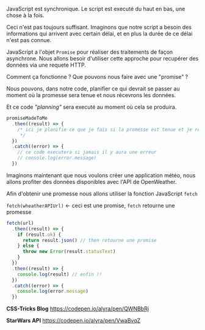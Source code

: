 JavaScript est synchronique. Le script est executé du haut en bas, une chose à la fois.

Ceci n'est pas toujours suffisant. Imaginons que notre script a besoin des informations qui arrivent avec certain délai, et en plus la durée de ce délai n'est pas connue.

JavaScript a l'objet `Promise` pour réaliser des traitements de façon asynchrone. Nous allons besoir d'utiliser cette approche pour recupérer des données via une requete HTTP.

Comment ça fonctionne ? Que pouvons nous faire avec une "promise" ?

Nous pouvons, dans notre code, planifier ce qui devrait se passer au moment où la promesse sera tenue et nous récevrons les données.

Et ce code _"planning"_ sera executé au moment où cela se produira.

```javascript
promiseMadeToMe
  .then((result) => {
    /* ici je planifie ce que je fais si la promesse est tenue et je reçois result
     */
  })
  .catch((error) => {
    // ce code executera si jamais il y aura une erreur
    // console.log(error.message)
  })
```

Imaginons maintenant que nous voulons créer une application météo, nous allons profiter des données disponibles avec l'API de OpenWeather.

Afin d'obtenir une promesse nous allons utiliser la fonction JavaScript `fetch`

`fetch(wheatherAPIUrl)` <- ceci est une promise, `fetch` retourne une promesse

```javascript
fetch(url)
  .then((result) => {
    if (result.ok) {
      return result.json() // then retourne une promise
    } else {
      throw new Error(result.statusText)
    }
  })
  .then((result) => {
    console.log(result) // enfin !!
  })
  .catch((error) => {
    console.log(error.message)
  })
```

**CSS-Tricks Blog**
https://codepen.io/alyra/pen/QWNBbRj

**StarWars API**
https://codepen.io/alyra/pen/VwaBvqZ

